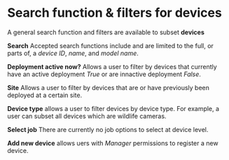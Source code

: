 # Search function & filters for devices
A general search function and filters are available to subset **devices**

**Search** Accepted search functions include and are limited to the full, or parts of, a _device ID_, _name_, and _model name_.  
  
**Deployment active now?** Allows a user to filter by devices that currently have an active deployment _True_ or are innactive deployment _False_.  
  
**Site** Allows a user to filter by devices that are or have previously been deployed at a certain site.  
  
**Device type** allows a user to filter devices by device type. For example, a user can subset all devices which are wildlife cameras.  
  
**Select job** There are currently no job options to select at device level.  
  
**Add new device** allows uers with _Manager_ permissions to register a new device.  
